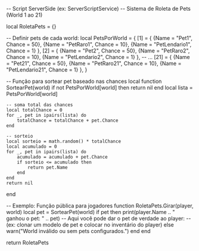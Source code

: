 -- Script ServerSide (ex: ServerScriptService)
-- Sistema de Roleta de Pets (World 1 ao 21)

local RoletaPets = {}

-- Definir pets de cada world:
local PetsPorWorld = {
    [1] = { {Name = "Pet1", Chance = 50}, {Name = "PetRaro1", Chance = 10}, {Name = "PetLendario1", Chance = 1} },
    [2] = { {Name = "Pet2", Chance = 50}, {Name = "PetRaro2", Chance = 10}, {Name = "PetLendario2", Chance = 1} },
    -- ...
    [21] = { {Name = "Pet21", Chance = 50}, {Name = "PetRaro21", Chance = 10}, {Name = "PetLendario21", Chance = 1} },
}

-- Função para sortear pet baseado nas chances
local function SortearPet(world)
	if not PetsPorWorld[world] then return nil end
	local lista = PetsPorWorld[world]

	-- soma total das chances
	local totalChance = 0
	for _, pet in ipairs(lista) do
		totalChance = totalChance + pet.Chance
	end

	-- sorteio
	local sorteio = math.random() * totalChance
	local acumulado = 0
	for _, pet in ipairs(lista) do
		acumulado = acumulado + pet.Chance
		if sorteio <= acumulado then
			return pet.Name
		end
	end
	return nil
end

-- Exemplo: Função pública para jogadores
function RoletaPets.Girar(player, world)
	local pet = SortearPet(world)
	if pet then
		print(player.Name .. " ganhou o pet: " .. pet)
		-- Aqui você pode dar o pet de verdade ao player:
		-- (ex: clonar um modelo de pet e colocar no inventário do player)
	else
		warn("World inválido ou sem pets configurados.")
	end
end

return RoletaPets
